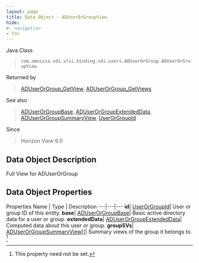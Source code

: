 ```yaml
---
layout: page
title: Data Object - ADUserOrGroupView
hide:
#- navigation
- toc
---
```






Java Class
> `com.omnissa.vdi.vlsi.binding.vdi.users.ADUserOrGroup.ADUserOrGroupView`

Returned by
> [ADUserOrGroup_GetView](vdi.users.ADUserOrGroup.md#getView), [ADUserOrGroup_GetViews](vdi.users.ADUserOrGroup.md#getViews)

See also
> [ADUserOrGroupBase](vdi.users.ADUserOrGroup.ADUserOrGroupBase.md), [ADUserOrGroupExtendedData](vdi.users.ADUserOrGroup.ADUserOrGroupExtendedData.md), [ADUserOrGroupSummaryView](vdi.users.ADUserOrGroup.ADUserOrGroupSummaryView.md), [UserOrGroupId](vdi.entity.UserOrGroupId.md)

Since
> Horizon View 6.0


## Data Object Description

Full View for ADUserOrGroup

## Data Object Properties
Properties
Name |  Type |  Description
---|---|---
**id**| [UserOrGroupId](vdi.entity.UserOrGroupId.md)|  User or group ID of this entity.
**base**| [ADUserOrGroupBase](vdi.users.ADUserOrGroup.ADUserOrGroupBase.md)|  Basic active directory data for a user or group.
**extendedData**| [ADUserOrGroupExtendedData](vdi.users.ADUserOrGroup.ADUserOrGroupExtendedData.md)|  Computed data about this user or group.
**groupSVs**| [ADUserOrGroupSummaryView[]](vdi.users.ADUserOrGroup.ADUserOrGroupSummaryView.md)|  Summary views of the group it belongs to. [^1]


 


[^1]: This property need not be set.